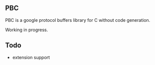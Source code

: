 ## PBC

PBC is a google protocol buffers library for C without code generation.

Working in progress.

## Todo

* extension support
